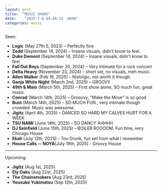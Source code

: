 ```yaml
---
layout: post
title:  "MUSIC SHOWS"
date:    "2025-7-8 04:08:15 -0600"
categories: music 
---
```

Seen:
- **Logic** (May 27th 5, 2023) – Perfectly fine
- **Zedd** (September 14, 2024) – Insane visuals, didn't know to feel.
- **Duke Demont** (September 14, 2024) – Insane visuals, didn't know to feel.
- **Fall Out Boys** (September 20, 2024) – Very Intimate for a rock concert
- **Delta Heavy** (November 23, 2024) – short set, no visuals, meh music.
- **Allen Walker** (Feb 16, 2025) – Nistolgic, not worth it though.
- **Ganja White Night** (March 2nd, 2025) – GROOVY
- **49th & Main** (March 5th, 2025) – First show alone, SO much fun, great music
- **Conrad** (March 14th, 2025) – Grooovy, "Make the Move" is so good
- **Bunt** (March 14th, 2025) – SO MUCH FUN , very intimate though crowded. Music was awesome.
- **Jigitz** (April 4th, 2025) – DANCED SO HARD MY CALVES HURT FOR A WEEK
- **TSU NAMI** (June 14th, 2025) – SO DANCY AHHHH
- **DJ Seinfield** (June 15th, 2025) – BOILER ROOOOM. Fun time, very Chicago House
- **Ekali** (July 12th, 2025) - Too Drunk, fun set from what I remember
- **House Calls -- NOYA**(July 19th, 2025) - Groovy House 
--------------------------------------------------------------------------------------------------
Upcoming:
- **Jigitz** (Aug 1st, 2025) 
- **Ely Oaks** (Aug 22st, 2025) 
- **The Chainsmokers** (Aug 23rd, 2025) 
- **Yousuke Yukimatsu** (Sep 12th, 2025) 
